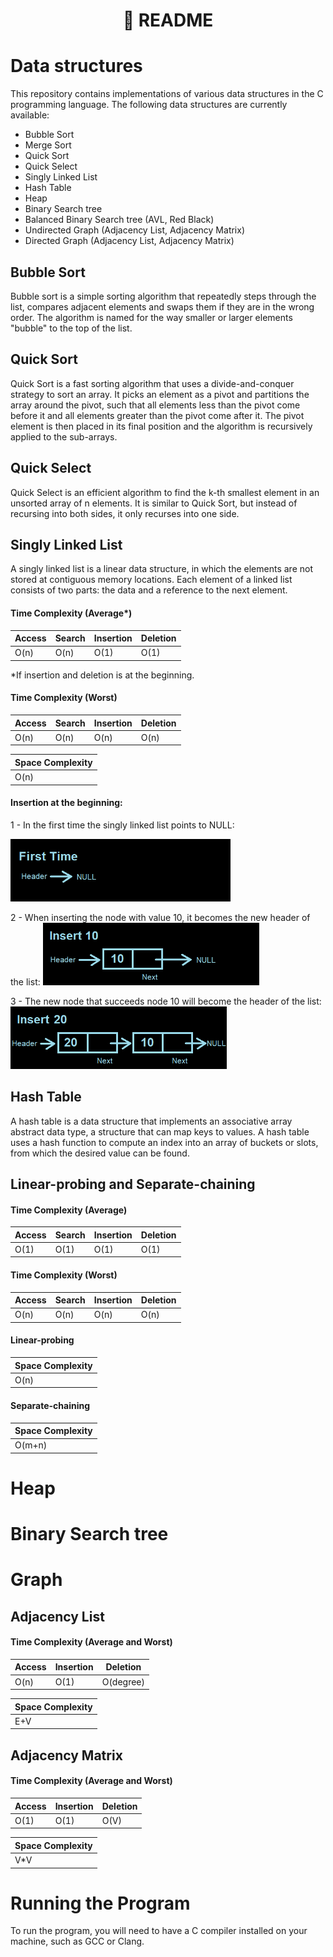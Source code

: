 <h1 align="center">📄 README</h1>

# Data structures
This repository contains implementations of various data structures in the C programming language. The following data structures are currently available:

- Bubble Sort
- Merge Sort
- Quick Sort
- Quick Select
- Singly Linked List
- Hash Table
- Heap
- Binary Search tree
- Balanced Binary Search tree (AVL, Red Black)
- Undirected Graph (Adjacency List, Adjacency Matrix)
- Directed Graph (Adjacency List, Adjacency Matrix)

## Bubble Sort

Bubble sort is a simple sorting algorithm that repeatedly steps through the list, compares adjacent elements and swaps them if they are in the wrong order. The algorithm is named for the way smaller or larger elements "bubble" to the top of the list.

## Quick Sort

Quick Sort is a fast sorting algorithm that uses a divide-and-conquer strategy to sort an array. It picks an element as a pivot and partitions the array around the pivot, such that all elements less than the pivot come before it and all elements greater than the pivot come after it. The pivot element is then placed in its final position and the algorithm is recursively applied to the sub-arrays.

## Quick Select

Quick Select is an efficient algorithm to find the k-th smallest element in an unsorted array of n elements. It is similar to Quick Sort, but instead of recursing into both sides, it only recurses into one side.

## Singly Linked List

A singly linked list is a linear data structure, in which the elements are not stored at contiguous memory locations. Each element of a linked list consists of two parts: the data and a reference to the next element.

#### Time Complexity (Average*)
|Access|Search|Insertion|Deletion|
|---|---|---|---|
|O(n)|O(n)|O(1)|O(1)|

*If insertion and deletion is at the beginning.

#### Time Complexity (Worst)
|Access|Search|Insertion|Deletion|
|---|---|---|---|
|O(n)|O(n)|O(n)|O(n)|

|Space Complexity|
|---|
|O(n)|

#### Insertion at the beginning:

1 - In the first time the singly linked list points to NULL:

<img src="./assets/singlylinkedlist-firsttime.png" height="100">

2 - When inserting the node with value 10, it becomes the new header of the list:
<img src="./assets/singlylinkedlist-insert10.png" height="100">

3 - The new node that succeeds node 10 will become the header of the list:
<img src="./assets/singlylinkedlist-insert20.png" height="100">

## Hash Table

A hash table is a data structure that implements an associative array abstract data type, a structure that can map keys to values. A hash table uses a hash function to compute an index into an array of buckets or slots, from which the desired value can be found.

## Linear-probing and Separate-chaining

#### Time Complexity (Average)
|Access|Search|Insertion|Deletion|
|---|---|---|---|
|O(1)|O(1)|O(1)|O(1)|

#### Time Complexity (Worst)
|Access|Search|Insertion|Deletion|
|---|---|---|---|
|O(n)|O(n)|O(n)|O(n)|

#### Linear-probing
|Space Complexity |
|---|
|O(n)|

#### Separate-chaining
|Space Complexity |
|---|
|O(m+n)|

# Heap

# Binary Search tree

# Graph 

## Adjacency List
#### Time Complexity (Average and Worst)
Access|Insertion|Deletion|
|---|---|---|
|O(n)|O(1)|O(degree)|

|Space Complexity|
|---|
|E+V|

## Adjacency Matrix

#### Time Complexity (Average and Worst)
Access|Insertion|Deletion|
|---|---|---|
|O(1)|O(1)|O(V)|

|Space Complexity|
|---|
|V*V|

# Running the Program
To run the program, you will need to have a C compiler installed on your machine, such as GCC or Clang.